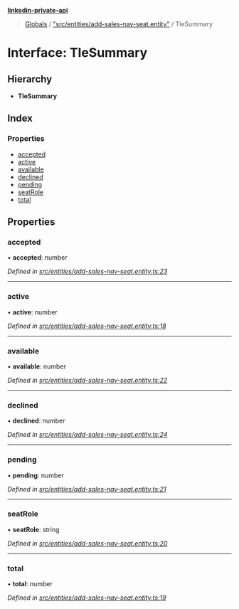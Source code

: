 **[linkedin-private-api](../README.md)**

> [Globals](../globals.md) / ["src/entities/add-sales-nav-seat.entity"](../modules/_src_entities_add_sales_nav_seat_entity_.md) / TleSummary

# Interface: TleSummary

## Hierarchy

* **TleSummary**

## Index

### Properties

* [accepted](_src_entities_add_sales_nav_seat_entity_.tlesummary.md#accepted)
* [active](_src_entities_add_sales_nav_seat_entity_.tlesummary.md#active)
* [available](_src_entities_add_sales_nav_seat_entity_.tlesummary.md#available)
* [declined](_src_entities_add_sales_nav_seat_entity_.tlesummary.md#declined)
* [pending](_src_entities_add_sales_nav_seat_entity_.tlesummary.md#pending)
* [seatRole](_src_entities_add_sales_nav_seat_entity_.tlesummary.md#seatrole)
* [total](_src_entities_add_sales_nav_seat_entity_.tlesummary.md#total)

## Properties

### accepted

•  **accepted**: number

*Defined in [src/entities/add-sales-nav-seat.entity.ts:23](https://github.com/cosiall/linkedin-private-api/blob/803c213/src/entities/add-sales-nav-seat.entity.ts#L23)*

___

### active

•  **active**: number

*Defined in [src/entities/add-sales-nav-seat.entity.ts:18](https://github.com/cosiall/linkedin-private-api/blob/803c213/src/entities/add-sales-nav-seat.entity.ts#L18)*

___

### available

•  **available**: number

*Defined in [src/entities/add-sales-nav-seat.entity.ts:22](https://github.com/cosiall/linkedin-private-api/blob/803c213/src/entities/add-sales-nav-seat.entity.ts#L22)*

___

### declined

•  **declined**: number

*Defined in [src/entities/add-sales-nav-seat.entity.ts:24](https://github.com/cosiall/linkedin-private-api/blob/803c213/src/entities/add-sales-nav-seat.entity.ts#L24)*

___

### pending

•  **pending**: number

*Defined in [src/entities/add-sales-nav-seat.entity.ts:21](https://github.com/cosiall/linkedin-private-api/blob/803c213/src/entities/add-sales-nav-seat.entity.ts#L21)*

___

### seatRole

•  **seatRole**: string

*Defined in [src/entities/add-sales-nav-seat.entity.ts:20](https://github.com/cosiall/linkedin-private-api/blob/803c213/src/entities/add-sales-nav-seat.entity.ts#L20)*

___

### total

•  **total**: number

*Defined in [src/entities/add-sales-nav-seat.entity.ts:19](https://github.com/cosiall/linkedin-private-api/blob/803c213/src/entities/add-sales-nav-seat.entity.ts#L19)*
